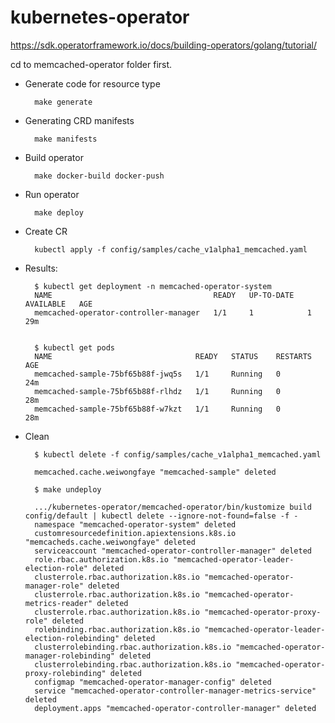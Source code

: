 # kubernetes-operator

https://sdk.operatorframework.io/docs/building-operators/golang/tutorial/

cd to memcached-operator folder first.

- Generate code for resource type
  
        make generate

- Generating CRD manifests
    
        make manifests

- Build operator
  
        make docker-build docker-push

- Run operator

        make deploy

- Create CR
  
        kubectl apply -f config/samples/cache_v1alpha1_memcached.yaml

- Results:
    
        $ kubectl get deployment -n memcached-operator-system
        NAME                                    READY   UP-TO-DATE   AVAILABLE   AGE
        memcached-operator-controller-manager   1/1     1            1           29m


        $ kubectl get pods
        NAME                                READY   STATUS    RESTARTS   AGE
        memcached-sample-75bf65b88f-jwq5s   1/1     Running   0          24m
        memcached-sample-75bf65b88f-rlhdz   1/1     Running   0          28m
        memcached-sample-75bf65b88f-w7kzt   1/1     Running   0          28m

- Clean
  
        $ kubectl delete -f config/samples/cache_v1alpha1_memcached.yaml

        memcached.cache.weiwongfaye "memcached-sample" deleted

        $ make undeploy

        .../kubernetes-operator/memcached-operator/bin/kustomize build config/default | kubectl delete --ignore-not-found=false -f -
        namespace "memcached-operator-system" deleted
        customresourcedefinition.apiextensions.k8s.io "memcacheds.cache.weiwongfaye" deleted
        serviceaccount "memcached-operator-controller-manager" deleted
        role.rbac.authorization.k8s.io "memcached-operator-leader-election-role" deleted
        clusterrole.rbac.authorization.k8s.io "memcached-operator-manager-role" deleted
        clusterrole.rbac.authorization.k8s.io "memcached-operator-metrics-reader" deleted
        clusterrole.rbac.authorization.k8s.io "memcached-operator-proxy-role" deleted
        rolebinding.rbac.authorization.k8s.io "memcached-operator-leader-election-rolebinding" deleted
        clusterrolebinding.rbac.authorization.k8s.io "memcached-operator-manager-rolebinding" deleted
        clusterrolebinding.rbac.authorization.k8s.io "memcached-operator-proxy-rolebinding" deleted
        configmap "memcached-operator-manager-config" deleted
        service "memcached-operator-controller-manager-metrics-service" deleted
        deployment.apps "memcached-operator-controller-manager" deleted
